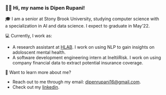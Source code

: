 ### 👋🏽 Hi, my name is Dipen Rupani!

🎓 I am a senior at Stony Brook University, studying computer science with a specialization in AI and data science. I expect to graduate in May'22.

💻 Currently, I work as:
- A research assistant at [HLAB](https://hlab.cs.stonybrook.edu/). I work on using NLP to gain insights on adoloscent mental health. 
- A software development engineering intern at IneltiiRisk. I work on using company financial data to extract potential insurance coverage.

💬 Want to learn more about me?
- Reach out to me through my email: dipenrupani16@gmail.com.
- Check out my [linkedin](https://www.linkedin.com/in/dipenrupani/).


<!--
**dipenR/dipenR** is a ✨ _special_ ✨ repository because its `README.md` (this file) appears on your GitHub profile.

Here are some ideas to get you started:

- 🔭 I’m currently working on ...
- 🌱 I’m currently learning ...
- 👯 I’m looking to collaborate on ...
- 🤔 I’m looking for help with ...
- 💬 Ask me about ...
- 📫 How to reach me: ...
- 😄 Pronouns: ...
- ⚡ Fun fact: ...
-->
